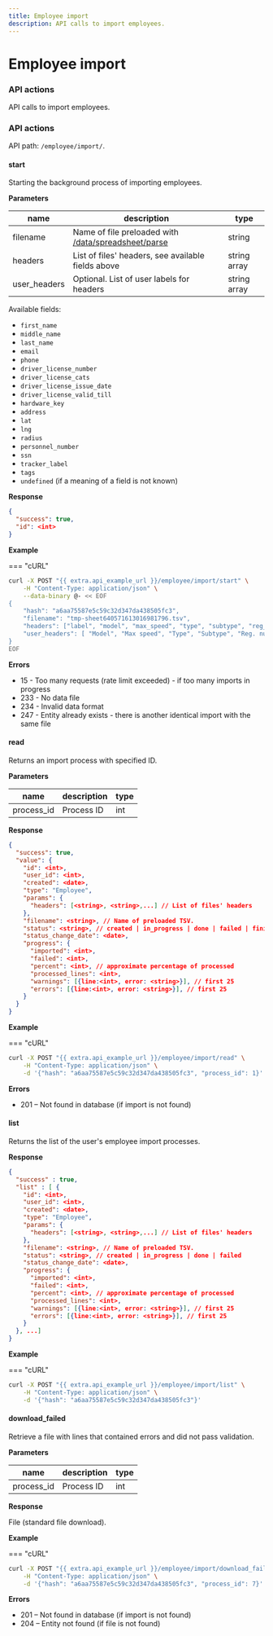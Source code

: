 ```yaml
---
title: Employee import
description: API calls to import employees.
---
```


# Employee import

### API actions

API calls to import employees.

### API actions

API path: `/employee/import/`.

#### start

Starting the background process of importing employees.

**Parameters**

| name          | description                                                                                    | type         |
| ------------- | ---------------------------------------------------------------------------------------------- | ------------ |
| filename      | Name of file preloaded with [/data/spreadsheet/parse](../commons/data.md#dataspreadsheetparse) | string       |
| headers       | List of files' headers, see available fields above                                             | string array |
| user\_headers | Optional. List of user labels for headers                                                      | string array |

Available fields:

* `first_name`
* `middle_name`
* `last_name`
* `email`
* `phone`
* `driver_license_number`
* `driver_license_cats`
* `driver_license_issue_date`
* `driver_license_valid_till`
* `hardware_key`
* `address`
* `lat`
* `lng`
* `radius`
* `personnel_number`
* `ssn`
* `tracker_label`
* `tags`
* `undefined` (if a meaning of a field is not known)

**Response**

```json
{
  "success": true,
  "id": <int>
}
```

**Example**

\=== "cURL"

```bash
curl -X POST "{{ extra.api_example_url }}/employee/import/start" \
    -H "Content-Type: application/json" \
    --data-binary @- << EOF
{
    "hash": "a6aa75587e5c59c32d347da438505fc3",
    "filename": "tmp-sheet640571613016981796.tsv",
    "headers": ["label", "model", "max_speed", "type", "subtype", "reg_number", "fuel_grade", "fuel_tank_volume", "free_insurance_policy_number", "free_insurance_valid_till", "tracker_label", "tags"],
    "user_headers": [ "Model", "Max speed", "Type", "Subtype", "Reg. number", "Fuel grade", "Fuel tank volume", "Free insurance policy number", "Free insurance valid till", "Object", "Tags"]
}
EOF
```

**Errors**

* 15 - Too many requests (rate limit exceeded) - if too many imports in progress
* 233 - No data file
* 234 - Invalid data format
* 247 - Entity already exists - there is another identical import with the same file

#### read

Returns an import process with specified ID.

**Parameters**

| name        | description | type |
| ----------- | ----------- | ---- |
| process\_id | Process ID  | int  |

**Response**

```json
{
  "success": true,
  "value": {
    "id": <int>,
    "user_id": <int>,
    "created": <date>,
    "type": "Employee",
    "params": {
      "headers": [<string>, <string>,...] // List of files' headers
    },
    "filename": <string>, // Name of preloaded TSV.
    "status": <string>, // created | in_progress | done | failed | finished
    "status_change_date": <date>,
    "progress": {
      "imported": <int>,
      "failed": <int>,
      "percent": <int>, // approximate percentage of processed
      "processed_lines": <int>,
      "warnings": [{line:<int>, error: <string>}], // first 25
      "errors": [{line:<int>, error: <string>}], // first 25
    }
  }
}
```

**Example**

\=== "cURL"

```bash
curl -X POST "{{ extra.api_example_url }}/employee/import/read" \
    -H "Content-Type: application/json" \
    -d '{"hash": "a6aa75587e5c59c32d347da438505fc3", "process_id": 1}'
```

**Errors**

* 201 – Not found in database (if import is not found)

#### list

Returns the list of the user's employee import processes.

**Response**

```json
{
  "success" : true,
  "list" : [ {
    "id": <int>,
    "user_id": <int>,
    "created": <date>,
    "type": "Employee",
    "params": {
      "headers": [<string>, <string>,...] // List of files' headers
    },
    "filename": <string>, // Name of preloaded TSV.
    "status": <string>, // created | in_progress | done | failed
    "status_change_date": <date>,
    "progress": {
      "imported": <int>,
      "failed": <int>,
      "percent": <int>, // approximate percentage of processed
      "processed_lines": <int>,
      "warnings": [{line:<int>, error: <string>}], // first 25
      "errors": [{line:<int>, error: <string>}], // first 25
    }
  }, ...]
}
```

**Example**

\=== "cURL"

```bash
curl -X POST "{{ extra.api_example_url }}/employee/import/list" \
    -H "Content-Type: application/json" \
    -d '{"hash": "a6aa75587e5c59c32d347da438505fc3"}'
```

#### download\_failed

Retrieve a file with lines that contained errors and did not pass validation.

**Parameters**

| name        | description | type |
| ----------- | ----------- | ---- |
| process\_id | Process ID  | int  |

**Response**

File (standard file download).

**Example**

\=== "cURL"

```bash
curl -X POST "{{ extra.api_example_url }}/employee/import/download_failed" \
    -H "Content-Type: application/json" \
    -d '{"hash": "a6aa75587e5c59c32d347da438505fc3", "process_id": 7}'
```

**Errors**

* 201 – Not found in database (if import is not found)
* 204 – Entity not found (if file is not found)
